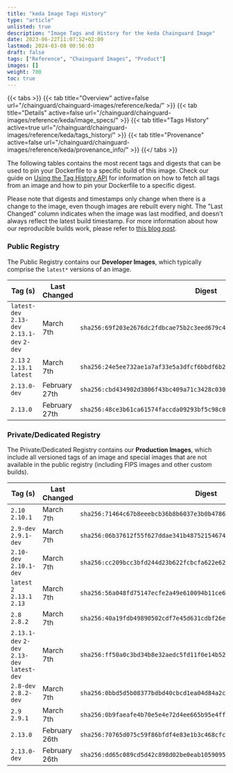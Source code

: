 ```yaml
---
title: "keda Image Tags History"
type: "article"
unlisted: true
description: "Image Tags and History for the keda Chainguard Image"
date: 2023-06-22T11:07:52+02:00
lastmod: 2024-03-08 00:56:03
draft: false
tags: ["Reference", "Chainguard Images", "Product"]
images: []
weight: 700
toc: true
---
```


{{< tabs >}}
{{< tab title="Overview" active=false url="/chainguard/chainguard-images/reference/keda/" >}}
{{< tab title="Details" active=false url="/chainguard/chainguard-images/reference/keda/image_specs/" >}}
{{< tab title="Tags History" active=true url="/chainguard/chainguard-images/reference/keda/tags_history/" >}}
{{< tab title="Provenance" active=false url="/chainguard/chainguard-images/reference/keda/provenance_info/" >}}
{{</ tabs >}}

The following tables contains the most recent tags and digests that can be used to pin your Dockerfile to a specific build of this image. Check our guide on [Using the Tag History API](/chainguard/chainguard-images/using-the-tag-history-api/) for information on how to fetch all tags from an image and how to pin your Dockerfile to a specific digest.

Please note that digests and timestamps only change when there is a change to the image, even though images are rebuilt every night. The "Last Changed" column indicates when the image was last modified, and doesn't always reflect the latest build timestamp. For more information about how our reproducible builds work, please refer to [this blog post](https://www.chainguard.dev/unchained/reproducing-chainguards-reproducible-image-builds).

### Public Registry
The Public Registry contains our **Developer Images**, which typically comprise the `latest*` versions of an image.

| Tag (s)                                       | Last Changed  | Digest                                                                    |
|-----------------------------------------------|---------------|---------------------------------------------------------------------------|
|  `latest-dev` `2.13-dev` `2.13.1-dev` `2-dev` | March 7th     | `sha256:69f203e2676dc2fdbcae75b2c3eed679c4c6266d6ab7f715ffb01cb871ad6c5a` |
|  `2.13` `2` `2.13.1` `latest`                 | March 7th     | `sha256:24e5ee732ae1a7af33e5a3dfcf6bbdf6b2b9dbed089df8c40c0f346b630f7ed8` |
|  `2.13.0-dev`                                 | February 27th | `sha256:cbd434902d3806f43bc409a71c3428c03077079a411bb386717b80a9e58aef50` |
|  `2.13.0`                                     | February 27th | `sha256:48ce3b61ca61574faccda09293bf5c98c06fea3db04c1ca935123b1147f4419b` |


### Private/Dedicated Registry
The Private/Dedicated Registry contains our **Production Images**, which include all versioned tags of an image and special images that are not available in the public registry (including FIPS images and other custom builds).

| Tag (s)                                       | Last Changed  | Digest                                                                    |
|-----------------------------------------------|---------------|---------------------------------------------------------------------------|
|  `2.10` `2.10.1`                              | March 7th     | `sha256:71464c67b8eeebcb36b8b6037e3b0b478626e7f82e16eeab0d0e52186fe0e48b` |
|  `2.9-dev` `2.9.1-dev`                        | March 7th     | `sha256:06b37612f55f627ddae341b487521546749d18688727360425b57a2a2dbce417` |
|  `2.10-dev` `2.10.1-dev`                      | March 7th     | `sha256:cc209bcc3bfd244d23b622fcbcfa622e6234c71420fd63180f99f97d4ad46711` |
|  `latest` `2` `2.13.1` `2.13`                 | March 7th     | `sha256:56a048fd75147ecfe2a49e610094b11ce60d626d885885bf511fb51dcd35317b` |
|  `2.8` `2.8.2`                                | March 7th     | `sha256:40a19fdb49890502cdf7e45d631cdbf26e1d25e3f8178ae162ed72a36b3b4dd2` |
|  `2.13.1-dev` `2-dev` `2.13-dev` `latest-dev` | March 7th     | `sha256:ff50a0c3bd34b8e32aedc5fd11f0e14b52d6060c4f20c7e9757122c99d9308da` |
|  `2.8-dev` `2.8.2-dev`                        | March 7th     | `sha256:0bbd5d5b08377bdbd40cbcd1ea04d84a2cf3c0229fb45811a549e37a14c6f817` |
|  `2.9` `2.9.1`                                | March 7th     | `sha256:0b9faeafe4b70e5e4e72d4ee665b95e4ffe8339fb1a78f9ed7be68ea075cef02` |
|  `2.13.0`                                     | February 26th | `sha256:70765d075c59f86bfdf4e83e1b3c468cfc0848dfad0e051d8d770cf9024cdc60` |
|  `2.13.0-dev`                                 | February 26th | `sha256:dd65c089cd5d42c898d02be0eab10590957d6000c1be8ead463f6c0e37c09d08` |

